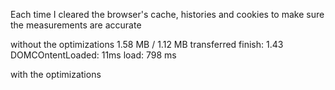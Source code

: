 Each time I cleared the browser's cache, histories and cookies to make sure the measurements are accurate

without the optimizations
1.58 MB / 1.12 MB transferred
finish: 1.43
DOMCOntentLoaded: 11ms
load: 798 ms

with the optimizations
